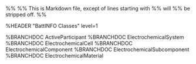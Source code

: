 %%
%% This is Markdown file, except of lines starting with %% will
%% be stripped off.
%%

%HEADER "BattINFO Classes"    level=1


%BRANCHDOC ActiveParticipant
%BRANCHDOC ElectrochemicalSystem
%BRANCHDOC ElectrochemicalCell
%BRANCHDOC ElectrochemicalComponent
%BRANCHDOC ElectrochemicalSubcomponent
%BRANCHDOC ElectrochemicalMaterial
